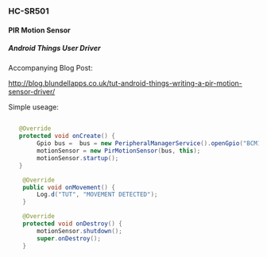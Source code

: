 ### HC-SR501
#### PIR Motion Sensor
##### Android Things User Driver


Accompanying Blog Post:

http://blog.blundellapps.co.uk/tut-android-things-writing-a-pir-motion-sensor-driver/

Simple useage:

```java

   @Override
   protected void onCreate() {
        Gpio bus =  bus = new PeripheralManagerService().openGpio("BCM18");
        motionSensor = new PirMotionSensor(bus, this);
        motionSensor.startup();
   }

    @Override
    public void onMovement() {
        Log.d("TUT", "MOVEMENT DETECTED");
    }

    @Override
    protected void onDestroy() {
        motionSensor.shutdown();
        super.onDestroy();
    }


```
